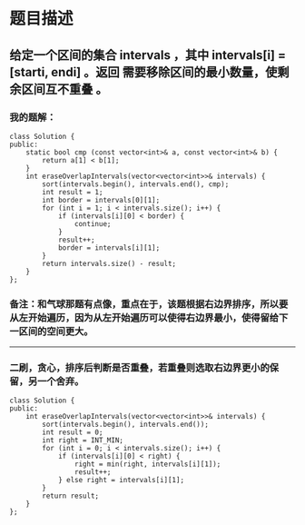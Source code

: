 # 题目描述
## 给定一个区间的集合 intervals ，其中 intervals[i] = [starti, endi] 。返回 需要移除区间的最小数量，使剩余区间互不重叠 。
### 我的题解：
```
class Solution {
public:
    static bool cmp (const vector<int>& a, const vector<int>& b) {
        return a[1] < b[1];
    }
    int eraseOverlapIntervals(vector<vector<int>>& intervals) {
        sort(intervals.begin(), intervals.end(), cmp);
        int result = 1;
        int border = intervals[0][1];
        for (int i = 1; i < intervals.size(); i++) {
            if (intervals[i][0] < border) {
                continue;
            }
            result++;
            border = intervals[i][1];
        }
        return intervals.size() - result;
    }
};
```
### **备注**：和气球那题有点像，重点在于，该题根据右边界排序，所以要从左开始遍历，因为从左开始遍历可以使得右边界最小，使得留给下一区间的空间更大。
***
### 二刷，贪心，排序后判断是否重叠，若重叠则选取右边界更小的保留，另一个舍弃。
```
class Solution {
public:
    int eraseOverlapIntervals(vector<vector<int>>& intervals) {
        sort(intervals.begin(), intervals.end());
        int result = 0;
        int right = INT_MIN;
        for (int i = 0; i < intervals.size(); i++) {
            if (intervals[i][0] < right) {
                right = min(right, intervals[i][1]);
                result++;
            } else right = intervals[i][1];
        }
        return result;
    }
};
```